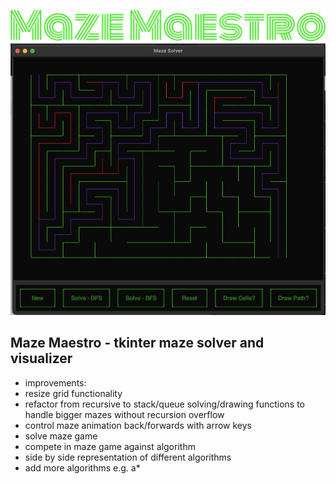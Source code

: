 ![Maze maestro logo](./images/logo.png)
![Maze maestro app screenshot](./images/app.png)

## Maze Maestro - tkinter maze solver and visualizer

- improvements:
- resize grid functionality
- refactor from recursive to stack/queue solving/drawing functions to handle bigger mazes without recursion overflow
- control maze animation back/forwards with arrow keys
- solve maze game
- compete in maze game against algorithm
- side by side representation of different algorithms
- add more algorithms e.g. a\*
